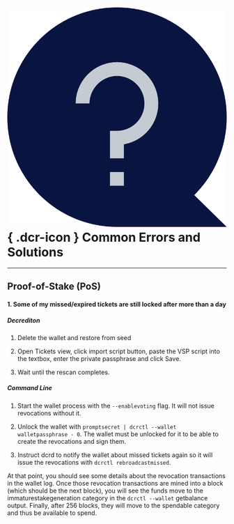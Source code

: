 # ![](../img/dcr-icons/Question.svg){ .dcr-icon } Common Errors and Solutions

---

## Proof-of-Stake (PoS)

#### 1. Some of my missed/expired tickets are still locked after more than a day

##### Decrediton

1. Delete the wallet and restore from seed

1. Open Tickets view, click import script button, paste the VSP script into the textbox, enter the private passphrase and click Save.

1. Wait until the rescan completes.

##### Command Line

1. Start the wallet process with the `--enablevoting` flag. It will not issue revocations without it.

1. Unlock the wallet with `promptsecret | dcrctl --wallet walletpassphrase - 0`. The wallet must be unlocked for it to be able to create the revocations and sign them.

1. Instruct dcrd to notify the wallet about missed tickets again so it will issue the revocations with `dcrctl rebroadcastmissed`.

At that point, you should see some details about the revocation transactions in the wallet log.
Once those revocation transactions are mined into a block (which should be the next block),
you will see the funds move to the immaturestakegeneration category in the `dcrctl --wallet`
getbalance output. Finally, after 256 blocks, they will move to the spendable category and thus be available to spend.
